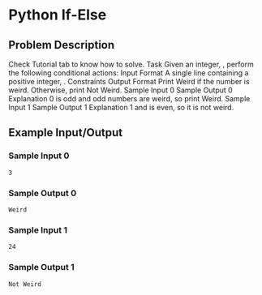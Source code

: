 # Python If-Else

## Problem Description
Check Tutorial tab to know how to solve.
Task 
Given an integer, , perform the following conditional actions:
Input Format
A single line containing a positive integer, .
Constraints
Output Format
Print Weird if the number is weird.  Otherwise, print Not Weird.
Sample Input 0
Sample Output 0
Explanation 0
is odd and odd numbers are weird, so print Weird.
Sample Input 1
Sample Output 1
Explanation 1
and  is even, so it is not weird.

## Example Input/Output
### Sample Input 0
```
3
```
### Sample Output 0
```
Weird
```
### Sample Input 1
```
24
```
### Sample Output 1
```
Not Weird
```

